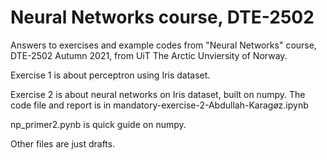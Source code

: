 # Neural Networks course, DTE-2502

Answers to exercises and example codes from "Neural Networks" course, DTE-2502 Autumn 2021, from UiT The Arctic Unviersity of Norway.

Exercise 1 is about perceptron using Iris dataset.

Exercise 2 is about neural networks on Iris dataset, built on numpy. The code file and report is in mandatory-exercise-2-Abdullah-Karagøz.ipynb

np_primer2.pynb is quick guide on numpy.

Other files are just drafts.
